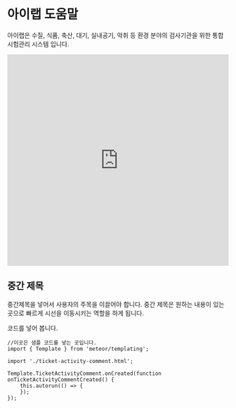 # 아이랩 도움말

아이랩은 수질, 식품, 축산, 대기, 실내공기, 악취 등 환경 분야의 검사기관을 위한 통합 시험관리 시스템 입니다.

<iframe width="100%" height="481" src="https://www.youtube.com/embed/myBKAm0lDXs" frameborder="0" gesture="media" allowfullscreen></iframe>

## 중간 제목

중간제목을 넣어서 사용자의 주목을 이끌어야 합니다. 중간 제목은 원하는 내용이 있는 곳으로 빠르게 시선을 이동시키는 역할을 하게 됩니다.

코드를 넣어 봅니다.

```
//이곳은 샘플 코드를 넣는 곳입니다.
import { Template } from 'meteor/templating';

import './ticket-activity-comment.html';

Template.TicketActivityComment.onCreated(function onTicketActivityCommentCreated() {
    this.autorun(() => {
    });
});
```



